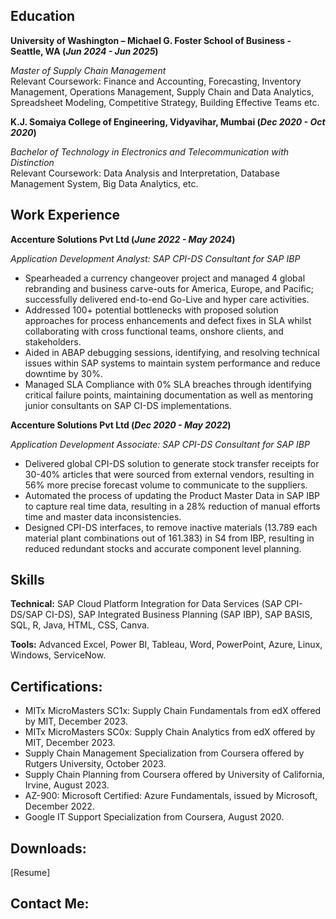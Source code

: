 ## Education
**University of Washington – Michael G. Foster School of Business - Seattle, WA                                                     (_Jun 2024 - Jun 2025_)**

*Master of Supply Chain Management*		       	                                                                  
Relevant Coursework: Finance and Accounting, Forecasting, Inventory Management, Operations Management, Supply Chain and Data Analytics, Spreadsheet Modeling, Competitive Strategy, Building Effective Teams etc.

**K.J. Somaiya College of Engineering, Vidyavihar, Mumbai                                                                           (_Dec 2020 - Oct 2020_)**

*Bachelor of Technology in Electronics and Telecommunication with Distinction*                               
Relevant Coursework: Data Analysis and Interpretation, Database Management System, Big Data Analytics, etc.

    
## Work Experience
**Accenture Solutions Pvt Ltd                                                                                                      (_June 2022 - May 2024_)**

*Application Development Analyst: SAP CPI-DS Consultant for SAP IBP*
- Spearheaded a currency changeover project and managed 4 global rebranding and business carve-outs for America, Europe, and Pacific; successfully delivered end-to-end Go-Live and hyper care activities.
- Addressed 100+ potential bottlenecks with proposed solution approaches for process enhancements and defect fixes in SLA whilst collaborating with cross functional teams, onshore clients, and stakeholders.
- Aided in ABAP debugging sessions, identifying, and resolving technical issues within SAP systems to maintain system performance and reduce downtime by 30%.
- Managed SLA Compliance with 0% SLA breaches through identifying critical failure points, maintaining documentation as well as mentoring junior consultants on SAP CI-DS implementations.

**Accenture Solutions Pvt Ltd                                                                                                       (_Dec 2020 - May 2022_)**

*Application Development Associate: SAP CPI-DS Consultant for SAP IBP*
- Delivered global CPI-DS solution to generate stock transfer receipts for 30-40% articles that were sourced from external vendors, resulting in 56% more precise forecast volume to communicate to the suppliers.
- Automated the process of updating the Product Master Data in SAP IBP to capture real time data, resulting in a 28% reduction of manual efforts time and master data inconsistencies.
- Designed CPI-DS interfaces, to remove inactive materials (13.789 each material plant combinations out of 161.383) in S4 from IBP, resulting in reduced redundant stocks and accurate component level planning.


## Skills  
**Technical:** SAP Cloud Platform Integration for Data Services (SAP CPI-DS/SAP CI-DS), SAP Integrated Business Planning (SAP IBP), SAP BASIS, SQL, R, Java, HTML, CSS, Canva.

**Tools:** Advanced Excel, Power BI, Tableau, Word, PowerPoint, Azure, Linux, Windows, ServiceNow.

## Certifications:
- MITx MicroMasters SC1x: Supply Chain Fundamentals from edX offered by MIT, December 2023.
- MITx MicroMasters SC0x: Supply Chain Analytics from edX offered by MIT, December 2023.
- Supply Chain Management Specialization from Coursera offered by Rutgers University, October 2023.
- Supply Chain Planning from Coursera offered by University of California, Irvine, August 2023.
- AZ-900: Microsoft Certified: Azure Fundamentals, issued by Microsoft, December 2022.
- Google IT Support Specialization from Coursera, August 2020.


## Downloads:
 [Resume] 
## Contact Me:


